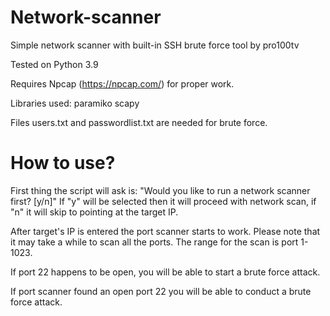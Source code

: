 # **Network-scanner**
Simple network scanner with built-in SSH brute force tool by pro100tv

Tested on Python 3.9

Requires Npcap (https://npcap.com/) for proper work.

Libraries used:
paramiko
scapy

Files users.txt and passwordlist.txt are needed for brute force.

# **How to use?**

First thing the script will ask is: "Would you like to run a network scanner first? [y/n]"
If "y" will be selected then it will proceed with network scan, if "n" it will skip to pointing at the target IP.

After target's  IP is entered the port scanner starts to work. Please note that it may take a while to scan all the ports.
The range for the scan is port 1-1023.

If port 22 happens to be open, you will be able to start a brute force attack.

If port scanner found an open port 22 you will be able to conduct a brute force attack.
